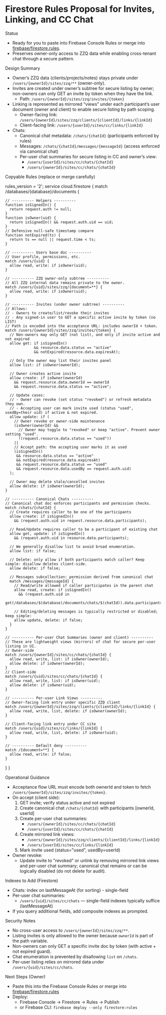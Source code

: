 # Firestore Rules Proposal for Invites, Linking, and CC Chat

Status
- Ready for you to paste into Firebase Console Rules or merge into [firebase/firestore.rules](firebase/firestore.rules).
- Preserves owner-only access to ZZQ data while enabling cross-tenant chat through a secure pattern.

Design Summary
- Owner’s ZZQ data (clients/projects/notes) stays private under `/users/{ownerId}/sites/zzq/**` (owner-only).
- Invites are created under owner’s subtree for secure listing by owner; non-owners can only GET an invite by token when they have the link.
  - Path: `/users/{ownerId}/sites/zzq/invites/{token}`
- Linking is represented as mirrored “views” under each participant’s user document (owner and client) to enable secure listing by path scoping.
  - Owner-facing link: `/users/{ownerId}/sites/zzq/clients/{clientId}/links/{linkId}`
  - Client-facing link: `/users/{userId}/sites/cc/links/{linkId}`
- Chats:
  - Canonical chat metadata: `/chats/{chatId}` (participants enforced by rules)
  - Messages: `/chats/{chatId}/messages/{messageId}` (access enforced via canonical chat)
  - Per-user chat summaries for secure listing in CC and owner’s view:
    - `/users/{userId}/sites/cc/chats/{chatId}`
    - `/users/{ownerId}/sites/cc/chats/{chatId}`

Copyable Rules (replace or merge carefully)

rules_version = '2';
service cloud.firestore {
  match /databases/{database}/documents {

    // ---------- Helpers ----------
    function isSignedIn() {
      return request.auth != null;
    }
    function isOwner(uid) {
      return isSignedIn() && request.auth.uid == uid;
    }
    // Defensive null-safe timestamp compare
    function notExpired(ts) {
      return ts == null || request.time < ts;
    }

    // ---------- Users base doc ----------
    // User profile, permissions, etc.
    match /users/{uid} {
      allow read, write: if isOwner(uid);
    }

    // ---------- ZZQ owner-only subtree ----------
    // All ZZQ internal data remains private to the owner.
    match /users/{uid}/sites/zzq/{document=**} {
      allow read, write: if isOwner(uid);
    }

    // ---------- Invites (under owner subtree) ----------
    // Allows: 
    // - Owners to create/list/revoke their invites
    // - Any signed-in user to GET a specific active invite by token (no LIST)
    // Path is encoded into the acceptance URL: includes ownerId + token.
    match /users/{ownerId}/sites/zzq/invites/{token} {
      // Non-owners may only GET (not list), and only if invite active and not expired
      allow get: if isSignedIn()
                 && resource.data.status == "active"
                 && notExpired(resource.data.expiresAt);

      // Only the owner may list their invites panel
      allow list: if isOwner(ownerId);

      // Owner creates active invite
      allow create: if isOwner(ownerId)
        && request.resource.data.ownerId == ownerId
        && request.resource.data.status == "active";

      // Update cases:
      // - Owner can revoke (set status "revoked") or refresh metadata they own.
      // - Accepting user can mark invite used (status "used", usedBy=their uid) if active & not expired.
      allow update: if (
        // Owner revoke or owner-side maintenance
        (isOwner(ownerId) &&
          // Owner may toggle to "revoked" or keep "active". Prevent owner setting "used".
          !(request.resource.data.status == "used"))
        ||
        // Accept path: the accepting user marks it as used
        (isSignedIn()
         && resource.data.status == "active"
         && notExpired(resource.data.expiresAt)
         && request.resource.data.status == "used"
         && request.resource.data.usedBy == request.auth.uid)
      );

      // Owner may delete stale/cancelled invites
      allow delete: if isOwner(ownerId);
    }

    // ---------- Canonical Chats ----------
    // Canonical chat doc enforces participants and permission checks.
    match /chats/{chatId} {
      // Create requires caller to be one of the participants
      allow create: if isSignedIn()
        && (request.auth.uid in request.resource.data.participants);

      // Read/Update requires caller to be a participant of existing chat
      allow get, update: if isSignedIn()
        && (request.auth.uid in resource.data.participants);

      // We generally disallow list to avoid broad enumeration.
      allow list: if false;

      // Delete: only allow if both participants match caller? Keep simple: disallow deletes client-side.
      allow delete: if false;

      // Messages subcollection: permission derived from canonical chat
      match /messages/{messageId} {
        // Read/write allowed if caller participates in the parent chat
        allow read, create: if isSignedIn()
          && (request.auth.uid in
                get(/databases/$(database)/documents/chats/$(chatId)).data.participants);

        // Editing/deleting messages is typically restricted or disabled; keep simple:
        allow update, delete: if false;
      }
    }

    // ---------- Per-user Chat Summaries (owner and client) ----------
    // These are lightweight views (mirrors) of chat for secure per-user listing in UI.
    // Owner-side
    match /users/{ownerId}/sites/cc/chats/{chatId} {
      allow read, write, list: if isOwner(ownerId);
      allow delete: if isOwner(ownerId);
    }
    // Client-side
    match /users/{uid}/sites/cc/chats/{chatId} {
      allow read, write, list: if isOwner(uid);
      allow delete: if isOwner(uid);
    }

    // ---------- Per-user Link Views ----------
    // Owner-facing link entry under specific ZZQ client
    match /users/{ownerId}/sites/zzq/clients/{clientId}/links/{linkId} {
      allow read, write, list, delete: if isOwner(ownerId);
    }

    // Client-facing link entry under CC site
    match /users/{uid}/sites/cc/links/{linkId} {
      allow read, write, list, delete: if isOwner(uid);
    }

    // ---------- Default deny ----------
    match /{document=**} {
      allow read, write: if false;
    }
  }
}

Operational Guidance
- Acceptance flow URL must encode both ownerId and token to fetch `/users/{ownerId}/sites/zzq/invites/{token}`.
- On accept (client side):
  1) GET invite; verify status active and not expired
  2) Create canonical chat `/chats/{chatId}` with participants [ownerId, userId]
  3) Create per-user chat summaries:
     - `/users/{ownerId}/sites/cc/chats/{chatId}`
     - `/users/{userId}/sites/cc/chats/{chatId}`
  4) Create mirrored link views:
     - `/users/{ownerId}/sites/zzq/clients/{clientId}/links/{linkId}`
     - `/users/{userId}/sites/cc/links/{linkId}`
  5) Mark invite used (status="used", usedBy=userId)
- Owner revoke:
  - Update invite to "revoked" or unlink by removing mirrored link views and per-user chat summary; canonical chat remains or can be logically disabled (do not delete for audit).

Indexes to Add (Firestore)
- Chats: index on lastMessageAt (for sorting) - single-field
- Per-user chat summaries:
  - `/users/{uid}/sites/cc/chats` — single-field indexes typically suffice (lastMessageAt)
- If you query additional fields, add composite indexes as prompted.

Security Notes
- No cross-user access to `/users/{ownerId}/sites/zzq/**`.
- Listing invites is only allowed to the owner because `ownerId` is part of the path variable.
- Non-owners can only GET a specific invite doc by token (with active + not expired guard).
- Chat enumeration is prevented by disallowing `list` on `/chats`.
- Per-user listing relies on mirrored data under `/users/{uid}/sites/cc/chats`.

Next Steps (Owner)
- Paste this into the Firebase Console Rules or merge into [firebase/firestore.rules](firebase/firestore.rules)
- Deploy:
  - Firebase Console → Firestore → Rules → Publish
  - or Firebase CLI: `firebase deploy --only firestore:rules`